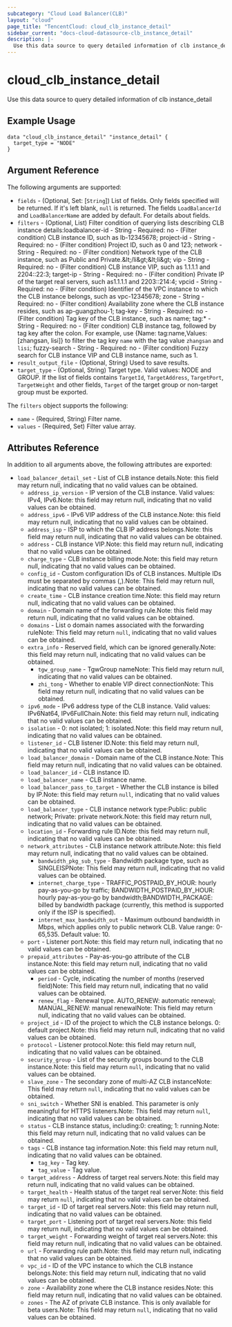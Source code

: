 ```yaml
---
subcategory: "Cloud Load Balancer(CLB)"
layout: "cloud"
page_title: "TencentCloud: cloud_clb_instance_detail"
sidebar_current: "docs-cloud-datasource-clb_instance_detail"
description: |-
  Use this data source to query detailed information of clb instance_detail
---
```


# cloud_clb_instance_detail

Use this data source to query detailed information of clb instance_detail

## Example Usage

```hcl
data "cloud_clb_instance_detail" "instance_detail" {
  target_type = "NODE"
}
```

## Argument Reference

The following arguments are supported:

* `fields` - (Optional, Set: [`String`]) List of fields. Only fields specified will be returned. If it's left blank, `null` is returned. The fields `LoadBalancerId` and `LoadBalancerName` are added by default. For details about fields.
* `filters` - (Optional, List) Filter condition of querying lists describing CLB instance details:loadbalancer-id - String - Required: no - (Filter condition) CLB instance ID, such as lb-12345678; project-id - String - Required: no - (Filter condition) Project ID, such as 0 and 123; network - String - Required: no - (Filter condition) Network type of the CLB instance, such as Public and Private.&amp;lt;/li&amp;gt;&amp;lt;li&amp;gt; vip - String - Required: no - (Filter condition) CLB instance VIP, such as 1.1.1.1 and 2204::22:3; target-ip - String - Required: no - (Filter condition) Private IP of the target real servers, such as1.1.1.1 and 2203::214:4; vpcid - String - Required: no - (Filter condition) Identifier of the VPC instance to which the CLB instance belongs, such as vpc-12345678; zone - String - Required: no - (Filter condition) Availability zone where the CLB instance resides, such as ap-guangzhou-1; tag-key - String - Required: no - (Filter condition) Tag key of the CLB instance, such as name; tag:* - String - Required: no - (Filter condition) CLB instance tag, followed by tag key after the colon. For example, use {Name: tag:name,Values: [zhangsan, lisi]} to filter the tag key `name` with the tag value `zhangsan` and `lisi`; fuzzy-search - String - Required: no - (Filter condition) Fuzzy search for CLB instance VIP and CLB instance name, such as 1.
* `result_output_file` - (Optional, String) Used to save results.
* `target_type` - (Optional, String) Target type. Valid values: NODE and GROUP. If the list of fields contains `TargetId`, `TargetAddress`, `TargetPort`, `TargetWeight` and other fields, `Target` of the target group or non-target group must be exported.

The `filters` object supports the following:

* `name` - (Required, String) Filter name.
* `values` - (Required, Set) Filter value array.

## Attributes Reference

In addition to all arguments above, the following attributes are exported:

* `load_balancer_detail_set` - List of CLB instance details.Note: this field may return null, indicating that no valid values can be obtained.
  * `address_ip_version` - IP version of the CLB instance. Valid values: IPv4, IPv6.Note: this field may return null, indicating that no valid values can be obtained.
  * `address_ipv6` - IPv6 VIP address of the CLB instance.Note: this field may return null, indicating that no valid values can be obtained.
  * `address_isp` - ISP to which the CLB IP address belongs.Note: this field may return null, indicating that no valid values can be obtained.
  * `address` - CLB instance VIP.Note: this field may return null, indicating that no valid values can be obtained.
  * `charge_type` - CLB instance billing mode.Note: this field may return null, indicating that no valid values can be obtained.
  * `config_id` - Custom configuration IDs of CLB instances. Multiple IDs must be separated by commas (,).Note: This field may return null, indicating that no valid values can be obtained.
  * `create_time` - CLB instance creation time.Note: this field may return null, indicating that no valid values can be obtained.
  * `domain` - Domain name of the forwarding rule.Note: this field may return null, indicating that no valid values can be obtained.
  * `domains` - List o domain names associated with the forwarding ruleNote: This field may return `null`, indicating that no valid values can be obtained.
  * `extra_info` - Reserved field, which can be ignored generally.Note: this field may return null, indicating that no valid values can be obtained.
    * `tgw_group_name` - TgwGroup nameNote: This field may return null, indicating that no valid values can be obtained.
    * `zhi_tong` - Whether to enable VIP direct connectionNote: This field may return null, indicating that no valid values can be obtained.
  * `ipv6_mode` - IPv6 address type of the CLB instance. Valid values: IPv6Nat64, IPv6FullChain.Note: this field may return null, indicating that no valid values can be obtained.
  * `isolation` - 0: not isolated; 1: isolated.Note: this field may return null, indicating that no valid values can be obtained.
  * `listener_id` - CLB listener ID.Note: this field may return null, indicating that no valid values can be obtained.
  * `load_balancer_domain` - Domain name of the CLB instance.Note: This field may return null, indicating that no valid values can be obtained.
  * `load_balancer_id` - CLB instance ID.
  * `load_balancer_name` - CLB instance name.
  * `load_balancer_pass_to_target` - Whether the CLB instance is billed by IP.Note: this field may return `null`, indicating that no valid values can be obtained.
  * `load_balancer_type` - CLB instance network type:Public: public network; Private: private network.Note: this field may return null, indicating that no valid values can be obtained.
  * `location_id` - Forwarding rule ID.Note: this field may return null, indicating that no valid values can be obtained.
  * `network_attributes` - CLB instance network attribute.Note: this field may return null, indicating that no valid values can be obtained.
    * `bandwidth_pkg_sub_type` - Bandwidth package type, such as SINGLEISPNote: This field may return null, indicating that no valid values can be obtained.
    * `internet_charge_type` - TRAFFIC_POSTPAID_BY_HOUR: hourly pay-as-you-go by traffic; BANDWIDTH_POSTPAID_BY_HOUR: hourly pay-as-you-go by bandwidth;BANDWIDTH_PACKAGE: billed by bandwidth package (currently, this method is supported only if the ISP is specified).
    * `internet_max_bandwidth_out` - Maximum outbound bandwidth in Mbps, which applies only to public network CLB. Value range: 0-65,535. Default value: 10.
  * `port` - Listener port.Note: this field may return null, indicating that no valid values can be obtained.
  * `prepaid_attributes` - Pay-as-you-go attribute of the CLB instance.Note: this field may return null, indicating that no valid values can be obtained.
    * `period` - Cycle, indicating the number of months (reserved field)Note: This field may return null, indicating that no valid values can be obtained.
    * `renew_flag` - Renewal type. AUTO_RENEW: automatic renewal; MANUAL_RENEW: manual renewalNote: This field may return null, indicating that no valid values can be obtained.
  * `project_id` - ID of the project to which the CLB instance belongs. 0: default project.Note: this field may return null, indicating that no valid values can be obtained.
  * `protocol` - Listener protocol.Note: this field may return null, indicating that no valid values can be obtained.
  * `security_group` - List of the security groups bound to the CLB instance.Note: this field may return `null`, indicating that no valid values can be obtained.
  * `slave_zone` - The secondary zone of multi-AZ CLB instanceNote: This field may return `null`, indicating that no valid values can be obtained.
  * `sni_switch` - Whether SNI is enabled. This parameter is only meaningful for HTTPS listeners.Note: This field may return `null`, indicating that no valid values can be obtained.
  * `status` - CLB instance status, including:0: creating; 1: running.Note: this field may return null, indicating that no valid values can be obtained.
  * `tags` - CLB instance tag information.Note: this field may return null, indicating that no valid values can be obtained.
    * `tag_key` - Tag key.
    * `tag_value` - Tag value.
  * `target_address` - Address of target real servers.Note: this field may return null, indicating that no valid values can be obtained.
  * `target_health` - Health status of the target real server.Note: this field may return `null`, indicating that no valid values can be obtained.
  * `target_id` - ID of target real servers.Note: this field may return null, indicating that no valid values can be obtained.
  * `target_port` - Listening port of target real servers.Note: this field may return null, indicating that no valid values can be obtained.
  * `target_weight` - Forwarding weight of target real servers.Note: this field may return null, indicating that no valid values can be obtained.
  * `url` - Forwarding rule path.Note: this field may return null, indicating that no valid values can be obtained.
  * `vpc_id` - ID of the VPC instance to which the CLB instance belongs.Note: this field may return null, indicating that no valid values can be obtained.
  * `zone` - Availability zone where the CLB instance resides.Note: this field may return null, indicating that no valid values can be obtained.
  * `zones` - The AZ of private CLB instance. This is only available for beta users.Note: This field may return `null`, indicating that no valid values can be obtained.


